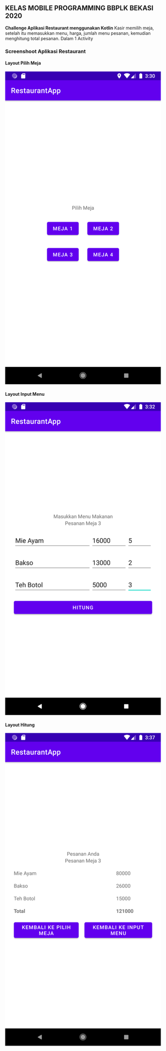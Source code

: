 ## KELAS MOBILE PROGRAMMING BBPLK BEKASI 2020
**Challenge Aplikasi Restaurant menggunakan Kotlin**
Kasir memilih meja, setelah itu memasukkan menu, harga, jumlah menu pesanan, kemudian menghitung total pesanan. Dalam 1 Activity

### Screenshoot Aplikasi Restaurant
#### Layout Pilih Meja
![Screenshot](https://github.com/nurzainpradana/RestaurantApp/blob/master/screenshoot/layout_pilih_meja.png?raw=true)

#### Layout Input Menu
![Screenshot](https://github.com/nurzainpradana/RestaurantApp/blob/master/screenshoot/layout_menu.png?raw=true)

#### Layout Hitung
![Screenshot](https://github.com/nurzainpradana/RestaurantApp/blob/master/screenshoot/layout_hitung.png?raw=true)

